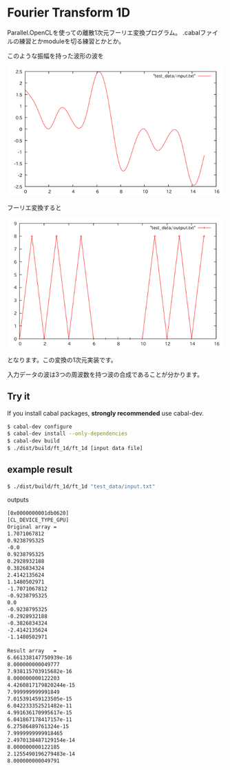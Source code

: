 Fourier Transform 1D
===

Parallel.OpenCLを使っての離散1次元フーリエ変換プログラム。
.cabalファイルの練習とかmoduleを切る練習とかとか。

このような振幅を持った波形の波を

![input](img/input_txt.png)

フーリエ変換すると

![output](img/output_txt.png)

となります。この変換の1次元実装です。

入力データの波は3つの周波数を持つ波の合成であることが分かります。

## Try it

If you install cabal packages, __strongly recommended__ use cabal-dev.

```bash
$ cabal-dev configure
$ cabal-dev install --only-dependencies
$ cabal-dev build
$ ./dist/build/ft_1d/ft_1d [input data file]
```

## example result
```bash
$ ./dist/build/ft_1d/ft_1d "test_data/input.txt"
```

outputs

```
[0x0000000001db0620]
[CL_DEVICE_TYPE_GPU]
Original array =
1.7071067812
0.9238795325
-0.0
0.9238795325
0.2928932188
0.3826834324
2.4142135624
1.1480502971
-1.7071067812
-0.9238795325
0.0
-0.9238795325
-0.2928932188
-0.3826834324
-2.4142135624
-1.1480502971

Result array   =
6.661338147750939e-16
8.000000000049777
7.938115703915682e-16
8.000000000122203
4.4260817179820244e-15
7.999999999991849
7.015391459123505e-15
6.042233352521482e-11
4.991636170995617e-15
6.041867178417157e-11
6.27586489761324e-15
7.9999999999918465
2.4970138487129154e-14
8.000000000122185
2.1255490196279483e-14
8.000000000049791
```